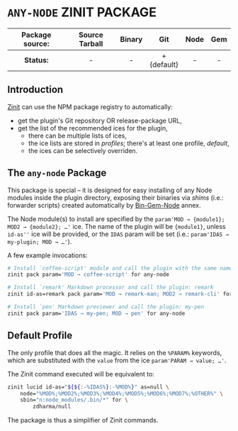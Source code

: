 # `ANY-NODE` ZINIT PACKAGE

| **Package source:** | Source Tarball | Binary |       Git        | Node | Gem |
|:-------------------:|:--------------:|:------:|:----------------:|:----:|:---:|
|     **Status:**     |       -        |   -    | + <br> (default) |  -   |  -  |

## Introduction

[Zinit](https://github.com/z-shell/zinit) can use the NPM package registry
to automatically:

- get the plugin's Git repository OR release-package URL,
- get the list of the recommended ices for the plugin,
  - there can be multiple lists of ices,
  - the ice lists are stored in *profiles*; there's at least one profile, *default*,
  - the ices can be selectively overriden.

## The `any-node` Package

This package is special – it is designed for easy installing of any Node modules
inside the plugin directory, exposing their binaries via *shims* (i.e.: forwarder
scripts)  created automatically by
[Bin-Gem-Node](https://github.com/z-shell/z-a-bin-gem-node) annex.

The Node module(s) to install are specified by the `param'MOD → {module1}; MOD2
→ {module2}; …'` ice. The name of the plugin will be `{module1}`, unless
`id-as''` ice will be provided, or the `IDAS` param will be set (i.e.:
`param'IDAS → my-plugin; MOD → …'`).

A few example invocations:

```zsh
# Install `coffee-script' module and call the plugin with the same name
zinit pack param='MOD → coffee-script' for any-node

# Install `remark' Markdown processor and call the plugin: remark
zinit id-as=remark pack param='MOD → remark-man; MOD2 → remark-cli' for any-node

# Install `pen' Markdown previewer and call the plugin: my-pen
zinit pack param='IDAS → my-pen; MOD → pen' for any-node
```

## Default Profile

The only profile that does all the magic. It relies on the `%PARAM%` keywords,
which are substituted with the `value` from the ice `param'PARAM → value; …'`.

The Zinit command executed will be equivalent to:

```zsh
zinit lucid id-as="${${:-%IDAS%}:-%MOD%}" as=null \
    node="%MOD%;%MOD2%;%MOD3%;%MOD4%;%MOD5%;%MOD6%;%MOD7%;%OTHER%" \
    sbin="n:node_modules/.bin/*" for \
        zdharma/null
```

The package is thus a simplifier of Zinit commands.

<!-- vim:set ft=markdown tw=80 fo+=an1 autoindent: -->

